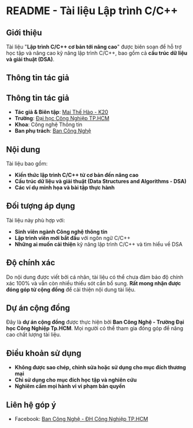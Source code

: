 # README - **Tài liệu Lập trình C/C++**
## Giới thiệu
Tài liệu "**Lập trình C/C++ cơ bản tới nâng cao**" được biên soạn để hỗ trợ học tập và nâng cao kỹ năng lập trình C/C++, bao gồm cả **cấu trúc dữ liệu và giải thuật (DSA)**.

## Thông tin tác giả
## Thông tin tác giả
- **Tác giả & Biên tập**: [Mai Thế Hào - K20](https://github.com/MaiTheHao)  
- **Trường**: [Đại học Công Nghiệp TP.HCM](https://iuh.edu.vn/)  
- **Khoa**: Công nghệ Thông tin  
- **Ban phụ trách**: [Ban Công Nghệ](https://www.facebook.com/profile.php?id=61572321333029)

## Nội dung
Tài liệu bao gồm:
- **Kiến thức lập trình C/C++ từ cơ bản đến nâng cao**
- **Cấu trúc dữ liệu và giải thuật (Data Structures and Algorithms - DSA)**
- **Các ví dụ minh họa và bài tập thực hành**

## Đối tượng áp dụng
Tài liệu này phù hợp với:
- **Sinh viên ngành Công nghệ thông tin**
- **Lập trình viên mới bắt đầu** với ngôn ngữ C/C++
- **Những ai muốn cải thiện** kỹ năng lập trình C/C++ và tìm hiểu về DSA

## Độ chính xác
Do nội dung được viết bởi cá nhân, tài liệu có thể chưa đảm bảo độ chính xác 100% và vẫn còn nhiều thiếu sót cần bổ sung. **Rất mong nhận được đóng góp từ cộng đồng** để cải thiện nội dung tài liệu.

## Dự án cộng đồng
Đây là **dự án cộng đồng** được thực hiện bởi **Ban Công Nghệ - Trường Đại học Công Nghiệp Tp.HCM**. Mọi người có thể tham gia đóng góp để nâng cao chất lượng tài liệu.

## Điều khoản sử dụng
- **Không được sao chép, chỉnh sửa hoặc sử dụng cho mục đích thương mại**
- **Chỉ sử dụng cho mục đích học tập và nghiên cứu**
- **Nghiêm cấm mọi hành vi vi phạm bản quyền**

## Liên hệ góp ý
- Facebook: [Ban Công Nghệ - ĐH Công Nghiệp TP.HCM](https://www.facebook.com/profile.php?id=61572321333029)
